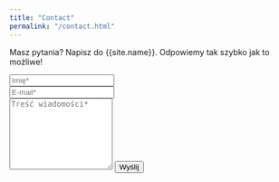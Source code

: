 ```yaml
---
title: "Contact"
permalink: "/contact.html"
---
```


<form action="https://formspree.io/{{site.email}}" method="POST">    
<p class="mb-4">Masz pytania? Napisz do {{site.name}}. Odpowiemy tak szybko jak to możliwe!</p>
<div class="form-group row">
<div class="col-md-6">
<input class="form-control" type="text" name="name" placeholder="Imię*" required>
</div>
<div class="col-md-6">
<input class="form-control" type="email" name="_replyto" placeholder="E-mail*" required>
</div>
</div>
<textarea rows="8" class="form-control mb-3" name="message" placeholder="Treść wiadomości*" required></textarea>    
<input class="btn btn-success" type="submit" value="Wyślij">
</form>
